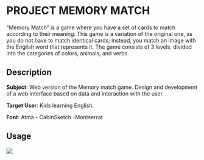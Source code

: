 # PROJECT MEMORY MATCH

“Memory Match” is a game where you have a set of cards to match according to their meaning. This game is a variation of the original one, as you do not have to match identical cards; instead, you match an image with the English word that represents it. The game consists of 3 levels, divided into the categories of colors, animals, and verbs.
## Description

**Subject**: Web version of the Memory match game. Design and development of a web interface based on data and interaction with the user.

**Target User**: Kids learning English.

**Font**: Atma - CabinSketch -Montserrat

## Usage

<img src="memorymatch-usage.gif">
